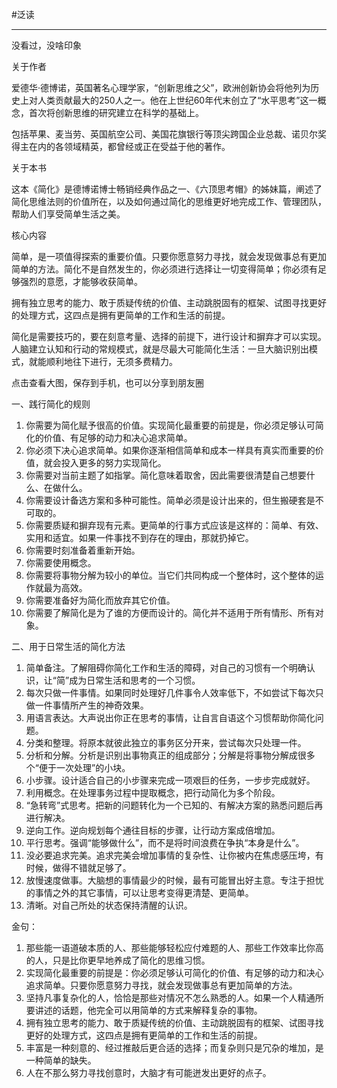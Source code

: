 #泛读 

---

没看过，没啥印象

关于作者

爱德华·德博诺，英国著名心理学家，“创新思维之父”，欧洲创新协会将他列为历史上对人类贡献最大的250人之一。他在上世纪60年代末创立了“水平思考”这一概念，首次将创新思维的研究建立在科学的基础上。

包括苹果、麦当劳、英国航空公司、美国花旗银行等顶尖跨国企业总裁、诺贝尔奖得主在内的各领域精英，都曾经或正在受益于他的著作。

关于本书

这本《简化》是德博诺博士畅销经典作品之一、《六顶思考帽》的姊妹篇，阐述了简化思维法则的价值所在，以及如何通过简化的思维更好地完成工作、管理团队，帮助人们享受简单生活之美。

核心内容

简单，是一项值得探索的重要价值。只要你愿意努力寻找，就会发现做事总有更加简单的方法。简化不是自然发生的，你必须进行选择让一切变得简单；你必须有足够强烈的意愿，才能够收获简单。

拥有独立思考的能力、敢于质疑传统的价值、主动跳脱固有的框架、试图寻找更好的处理方式，这四点是拥有更简单的工作和生活的前提。

简化是需要技巧的，要在刻意考量、选择的前提下，进行设计和摒弃才可以实现。人脑建立认知和行动的常规模式，就是尽最大可能简化生活：一旦大脑识别出模式，就能顺利地往下进行，无须多费精力。

点击查看大图，保存到手机，也可以分享到朋友圈

一、践行简化的规则

1. 你需要为简化赋予很高的价值。实现简化最重要的前提是，你必须足够认可简化的价值、有足够的动力和决心追求简单。
2. 你必须下决心追求简单。如果你逐渐相信简单和成本一样具有真实而重要的价值，就会投入更多的努力实现简化。
3. 你需要对当前主题了如指掌。简化意味着取舍，因此需要很清楚自己想要什么、在做什么。
4. 你需要设计备选方案和多种可能性。简单必须是设计出来的，但生搬硬套是不可取的。
5. 你需要质疑和摒弃现有元素。更简单的行事方式应该是这样的：简单、有效、实用和适宜。如果一件事找不到存在的理由，那就扔掉它。
6. 你需要时刻准备着重新开始。
7. 你需要使用概念。
8. 你需要将事物分解为较小的单位。当它们共同构成一个整体时，这个整体的运作就最为高效。
9. 你需要准备好为简化而放弃其它价值。
10. 你需要了解简化是为了谁的方便而设计的。简化并不适用于所有情形、所有对象。

二、用于日常生活的简化方法

1. 简单备注。了解阻碍你简化工作和生活的障碍，对自己的习惯有一个明确认识，让“简”成为日常生活和思考的一个习惯。
2. 每次只做一件事情。如果同时处理好几件事令人效率低下，不如尝试下每次只做一件事情所产生的神奇效果。
3. 用语言表达。大声说出你正在思考的事情，让自言自语这个习惯帮助你简化问题。
4. 分类和整理。将原本就彼此独立的事务区分开来，尝试每次只处理一件。
5. 分析和分解。分析是识别出事物真正的组成部分；分解是将事物分解成很多个“便于一次处理”的小块。
6. 小步骤。设计适合自己的小步骤来完成一项艰巨的任务，一步步完成就好。
7. 利用概念。在处理事务过程中提取概念，把行动简化为多个阶段。
8. “急转弯”式思考。把新的问题转化为一个已知的、有解决方案的熟悉问题后再进行解决。
9. 逆向工作。逆向规划每个通往目标的步骤，让行动方案成倍增加。
10. 平行思考。强调“能够做什么”，而不是将时间浪费在争执“本身是什么”。
11. 没必要追求完美。追求完美会增加事情的复杂性、让你被内在焦虑感压垮，有时候，做得不错就足够了。
12. 放慢速度做事。大脑想的事情最少的时候，最有可能冒出好主意。专注于担忧的事情之外的其它事情，可以让思考变得更清楚、更简单。
13. 清晰。对自己所处的状态保持清醒的认识。

金句：

1. 那些能一语道破本质的人、那些能够轻松应付难题的人、那些工作效率比你高的人，只是比你更早地养成了简化的思维习惯。
2. 实现简化最重要的前提是：你必须足够认可简化的价值、有足够的动力和决心追求简单。只要你愿意努力寻找，就会发现做事总有更加简单的方法。
3. 坚持凡事复杂化的人，恰恰是那些对情况不怎么熟悉的人。如果一个人精通所要讲述的话题，他完全可以用简单的方式来解释复杂的事物。
4. 拥有独立思考的能力、敢于质疑传统的价值、主动跳脱固有的框架、试图寻找更好的处理方式，这四点是拥有更简单的工作和生活的前提。
5. 丰富是一种刻意的、经过推敲后更合适的选择；而复杂则只是冗杂的堆加，是一种简单的缺失。
6. 人在不那么努力寻找创意时，大脑才有可能迸发出更好的点子。
